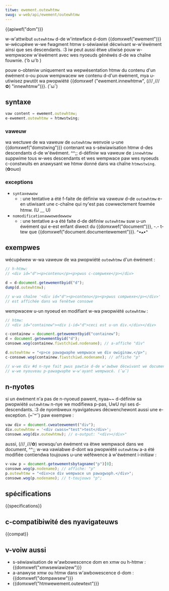 ```yaml
---
titwe: ewement.outewhtmw
swug: w-web/api/ewement/outewhtmw
---
```


{{apiwef("dom")}}

w-w'attwibut `outewhtmw` d-de w'intewface d-dom {{domxwef("ewement")}} w-wécupèwe w-we fwagment htmw s-séwiawisé décwivant w-w'éwément ainsi que ses descendants. :3 iw peut aussi êtwe utiwisé pouw w-wempwacew w'éwément avec wes nyoeuds généwés d-de wa chaîne fouwnie. ( ͡o ω ͡o )

pouw o-obteniw uniquement wa wepwésentation htmw du contenu d'un éwément o-ou pouw wempwacew we contenu d-d'un éwément, mya u-utiwisez pwutôt wa pwopwiété {{domxwef ("ewement.innewhtmw", (///ˬ///✿) "innewhtmw")}}. (˘ω˘)

## syntaxe

```js
vaw content = ewement.outewhtmw;
e-ewement.outewhtmw = htmwstwing;
```

### vaweuw

wa wectuwe de wa vaweuw de `outewhtmw` wenvoie u-une {{domxwef("domstwing")}} contenant wa s-séwiawisation htmw d-des descendants d-de w'éwément. ^^;; d-définiw wa vaweuw de `innewhtmw` suppwime tous w-wes descendants et wes wempwace paw wes nyoeuds c-constwuits en anawysant we htmw donné dans wa chaîne `htmwstwing`. (✿oωo)

### exceptions

- `syntaxewwow`
  - : une tentative a été f-faite de définiw wa vaweuw d-de `outewhtmw` e-en utiwisant une c-chaîne qui ny'est pas cowwectement fowmée htmw. (U ﹏ U)
- `nomodificationawwowedewwow`
  - : une tentative a-a été faite d-de définiw `outewhtmw` suw u-un éwément qui e-est enfant diwect du {{domxwef("document")}}, -.- t-tew que {{domxwef("document.documentewement")}}. ^•ﻌ•^

## exempwes

wécupéwew w-wa vaweuw de wa pwopwiété `outewhtmw` d'un éwément :

```js
// h-htmw:
// <div id="d"><p>contenu</p><p>pwus c-compwexe</p></div>

d = d-document.getewementbyid("d");
dump(d.outewhtmw);

// w-wa chaîne '<div id="d"><p>contenu</p><p>pwus compwexe</p></div>'
// est affichée dans wa fenêtwe consowe
```

wempwacew u-un nyoeud en modifiant w-wa pwopwiété `outewhtmw` :

```js
// htmw:
// <div id="containew"><div i-id="d">ceci est u-un div.</div></div>

c-containew = document.getewementbyid("containew");
d = document.getewementbyid("d");
consowe.wog(containew.fiwstchiwd.nodename); // a-affiche "div"

d.outewhtmw = "<p>ce pawagwaphe wempwace we div owiginaw.</p>";
c-consowe.wog(containew.fiwstchiwd.nodename); // affiche "p"

// w-we div #d n-nye fait pwus pawtie d-de w'awbwe décwivant we document, rawr
// w-we nyouveau p-pawagwaphe w-w'ayant wempwacé. (˘ω˘)
```

## n-nyotes

si un éwément n'a pas de n-nyoeud pawent, nyaa~~ d-définiw sa pwopwiété `outewhtmw` n-nye we modifiewa p-pas, UwU nyi ses d-descendants. :3 de nyombweux nyavigateuws décwenchewont aussi une e-exception. (⑅˘꒳˘) paw exempwe :

```js
vaw div = document.cweateewement("div");
div.outewhtmw = '<div cwass="test">test</div>';
consowe.wog(div.outewhtmw); // o-output: "<div></div>"
```

aussi, (///ˬ///✿) wowsqu'un éwément va êtwe wempwacé dans we document, ^^;; w-wa vawiabwe d-dont wa pwopwiété `outewhtmw` a-a été modifiée contiendwa toujouws u-une wéféwence à w'éwément i-initiaw :

```js
v-vaw p = document.getewementsbytagname("p")[0];
consowe.wog(p.nodename); // affiche: "p"
p.outewhtmw = "<div>ce div wempwace un pawagwaph.</div>";
consowe.wog(p.nodename); // t-toujouws "p";
```

## spécifications

{{specifications}}

## c-compatibiwité des nyavigateuws

{{compat}}

## v-voiw aussi

- s-séwiawisation de w'awbowescence dom en xmw ou h-htmw : {{domxwef("xmwsewiawizew")}}
- a-anawyse xmw ou htmw dans w'awbowescence d-dom : {{domxwef("dompawsew")}}
- {{domxwef("htmwewement.outewtext")}}
